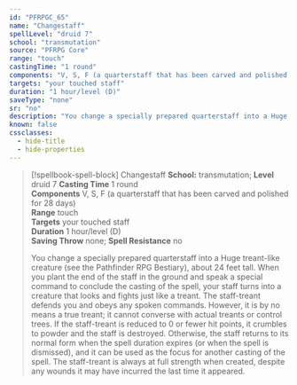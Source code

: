 ```yaml
---
id: "PFRPGC_65"
name: "Changestaff"
spellLevel: "druid 7"
school: "transmutation"
source: "PFRPG Core"
range: "touch"
castingTime: "1 round"
components: "V, S, F (a quarterstaff that has been carved and polished for 28 days)"
targets: "your touched staff"
duration: "1 hour/level (D)"
saveType: "none"
sr: "no"
description: "You change a specially prepared quarterstaff into a Huge treant-like creature (see the Pathfinder RPG Bestiary), about 24 feet tall.  When you plant the end of the staff in the ground and speak a special command to conclude the casting of the spell, your staff turns into a creature that looks and fights just like a treant.  The staff-treant defends you and obeys any spoken commands.  However, it is by no means a true treant; it cannot converse with actual treants or control trees. If the staff-treant is reduced to 0 or fewer hit points, it crumbles to powder and the staff is destroyed.  Otherwise, the staff returns to its normal form when the spell duration expires (or when the spell is dismissed), and it can be used as the focus for another casting of the spell. The staff-treant is always at full strength when created, despite any wounds it may have incurred the last time it appeared."
known: false
cssclasses:
  - hide-title
  - hide-properties
---
```


> [!spellbook-spell-block] Changestaff
> **School:** transmutation; **Level** druid 7
> **Casting Time** 1 round  
> **Components** V, S, F (a quarterstaff that has been carved and polished for 28 days)  
> **Range** touch  
> **Targets** your touched staff  
> **Duration** 1 hour/level (D)  
> **Saving Throw** none; **Spell Resistance** no
> 
> You change a specially prepared quarterstaff into a Huge treant-like creature (see the Pathfinder RPG Bestiary), about 24 feet tall.  When you plant the end of the staff in the ground and speak a special command to conclude the casting of the spell, your staff turns into a creature that looks and fights just like a treant.  The staff-treant defends you and obeys any spoken commands.  However, it is by no means a true treant; it cannot converse with actual treants or control trees. If the staff-treant is reduced to 0 or fewer hit points, it crumbles to powder and the staff is destroyed.  Otherwise, the staff returns to its normal form when the spell duration expires (or when the spell is dismissed), and it can be used as the focus for another casting of the spell. The staff-treant is always at full strength when created, despite any wounds it may have incurred the last time it appeared.